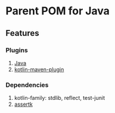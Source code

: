 # Parent POM for Java

## Features

### Plugins
1. [Java](../java/README.md)
1. [kotlin-maven-plugin](https://kotlinlang.org/docs/reference/using-maven.html)

### Dependencies
1. kotlin-family: stdlib, reflect, test-junit
1. [assertk](https://github.com/willowtreeapps/assertk)